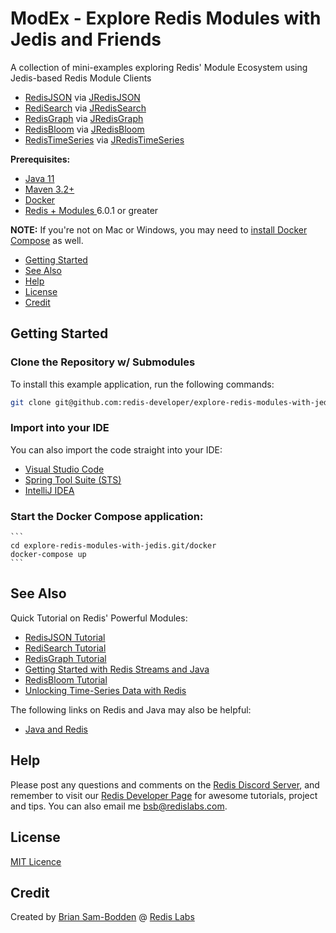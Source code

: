 # ModEx - Explore Redis Modules with Jedis and Friends

A collection of mini-examples exploring Redis' Module Ecosystem using Jedis-based Redis Module Clients

* [RedisJSON](https://oss.redislabs.com/redisjson/) via [JRedisJSON](https://github.com/RedisJSON/JRedisJSON)
* [RediSearch](https://oss.redislabs.com/redisearch/) via [JRedisSearch](https://github.com/RediSearch/JRediSearch)
* [RedisGraph](https://oss.redislabs.com/redisgraph/) via [JRedisGraph](https://github.com/RedisGraph/JRedisGraph)
* [RedisBloom](http://redisbloom.io) via [JRedisBloom](https://github.com/RedisBloom/JReBloom)
* [RedisTimeSeries](https://oss.redislabs.com/redistimeseries/) via [JRedisTimeSeries](https://github.com/RedisTimeSeries/JRedisTimeSeries/)

**Prerequisites:**

* [Java 11](https://sdkman.io/jdks)
* [Maven 3.2+](https://sdkman.io/sdks#maven)
* [Docker](https://www.docker.com/products/docker-desktop)
* [Redis + Modules ](https://hub.docker.com/r/redislabs/redismod) 6.0.1 or greater

**NOTE:** If you're not on Mac or Windows, you may need to [install Docker Compose](https://docs.docker.com/compose/install/) as well.

* [Getting Started](#getting-started)
* [See Also](#see-also)
* [Help](#help)
* [License](#license)
* [Credit](#credit)

## Getting Started

### Clone the Repository w/ Submodules

To install this example application, run the following commands:

```bash
git clone git@github.com:redis-developer/explore-redis-modules-with-jedis.git --recurse-submodule
```

### Import into your IDE

You can also import the code straight into your IDE:
* [Visual Studio Code](https://code.visualstudio.com/docs/languages/java)
* [Spring Tool Suite (STS)](https://spring.io/guides/gs/sts)
* [IntelliJ IDEA](https://spring.io/guides/gs/intellij-idea/)

### Start the Docker Compose application:

    ```
    cd explore-redis-modules-with-jedis.git/docker
    docker-compose up
    ```

## See Also

Quick Tutorial on Redis' Powerful Modules:

* [RedisJSON Tutorial](https://developer.redislabs.com/howtos/redisjson)
* [RediSearch Tutorial](https://developer.redislabs.com/howtos/redisearch)
* [RedisGraph Tutorial](https://developer.redislabs.com/howtos/redisgraph)
* [Getting Started with Redis Streams and Java](https://redislabs.com/blog/getting-started-with-redis-streams-and-java/)
* [RedisBloom Tutorial](https://developer.redislabs.com/howtos/redisbloom)
* [Unlocking Time-Series Data with Redis](https://redislabs.com/blog/unlocking-timeseries-data-redis/)

The following links on Redis and Java may also be helpful:

* [Java and Redis](https://developer.redislabs.com/develop/java/)

## Help

Please post any questions and comments on the [Redis Discord Server](https://discord.gg/redis), and remember to visit our [Redis Developer Page](https://developer.redislabs.com) for awesome tutorials, project and tips. You can also email me bsb@redislabs.com.

## License

[MIT Licence](http://www.opensource.org/licenses/mit-license.html)

## Credit

Created by [Brian Sam-Bodden](https://github.com/bsbodden) @ [Redis Labs](https://redislabs.com)